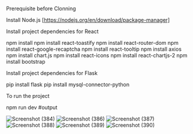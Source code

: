 
Prerequisite before Clonning

Install Node.js [https://nodejs.org/en/download/package-manager]

Install project dependencies for React

npm install npm install react-toastify npm install react-router-dom npm install react-google-recaptcha npm install react-tooltip npm install axios npm install chart.js npm install react-icons npm install react-chartjs-2 npm install bootstrap

Install project dependencies for Flask


pip install flask pip install mysql-connector-python

To run the project

npm run dev
#output

![Screenshot (384)](https://github.com/user-attachments/assets/d66bc2c1-8467-4e1d-877d-2e2e62dfec6c)
![Screenshot (386)](https://github.com/user-attachments/assets/015b3feb-bcd3-40e1-bda3-61cef61d5ba1)
![Screenshot (387)](https://github.com/user-attachments/assets/ed2e98e9-7435-4270-b05d-c6b59488746a)
![Screenshot (388)](https://github.com/user-attachments/assets/0d89ee77-766b-4e69-8881-c01a73b1f609)
![Screenshot (389)](https://github.com/user-attachments/assets/d278fbdb-8c76-4234-852d-9bba83cc84b9)
![Screenshot (390)](https://github.com/user-attachments/assets/f26e9147-f36d-49da-b368-98112eca6c98)
